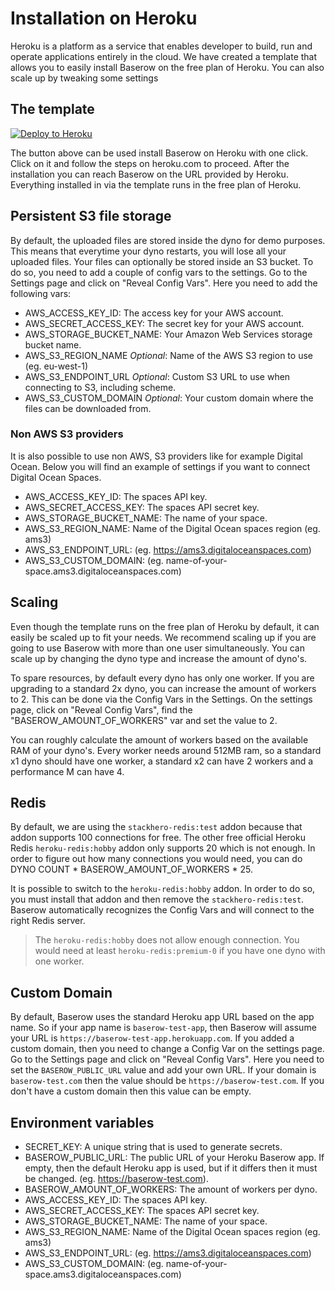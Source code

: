 # Installation on Heroku

Heroku is a platform as a service that enables developer to build, run and operate
applications entirely in the cloud. We have created a template that allows you to
easily install Baserow on the free plan of Heroku. You can also scale up by tweaking
some settings

## The template

[![Deploy to Heroku](https://www.herokucdn.com/deploy/button.svg)](https://www.heroku.com/deploy/?template=https://heroku.com/deploy?template=https://gitlab.com/bramw/baserow)

The button above can be used install Baserow on Heroku with one click. Click on it and
follow the steps on heroku.com to proceed. After the installation you can reach Baserow
on the URL provided by Heroku. Everything installed in via the template runs in the
free plan of Heroku.

## Persistent S3 file storage

By default, the uploaded files are stored inside the dyno for demo purposes. This means
that everytime your dyno restarts, you will lose all your uploaded files. Your files
can optionally be stored inside an S3 bucket. To do so, you need to add a couple of
config vars to the settings. Go to the Settings page and click on "Reveal Config Vars".
Here you need to add the following vars:

* AWS_ACCESS_KEY_ID: The access key for your AWS account.
* AWS_SECRET_ACCESS_KEY: The secret key for your AWS account.
* AWS_STORAGE_BUCKET_NAME: Your Amazon Web Services storage bucket name.
* AWS_S3_REGION_NAME *Optional*: Name of the AWS S3 region to use (eg. eu-west-1)
* AWS_S3_ENDPOINT_URL *Optional*: Custom S3 URL to use when connecting to S3, including
  scheme.
* AWS_S3_CUSTOM_DOMAIN *Optional*: Your custom domain where the files can be downloaded
  from.

### Non AWS S3 providers

It is also possible to use non AWS, S3 providers like for example Digital Ocean. Below
you will find an example of settings if you want to connect Digital Ocean Spaces.

* AWS_ACCESS_KEY_ID: The spaces API key.
* AWS_SECRET_ACCESS_KEY: The spaces API secret key.
* AWS_STORAGE_BUCKET_NAME: The name of your space.
* AWS_S3_REGION_NAME: Name of the Digital Ocean spaces region (eg. ams3)
* AWS_S3_ENDPOINT_URL: (eg. https://ams3.digitaloceanspaces.com)
* AWS_S3_CUSTOM_DOMAIN: (eg. name-of-your-space.ams3.digitaloceanspaces.com)

## Scaling

Even though the template runs on the free plan of Heroku by default, it can easily be
scaled up to fit your needs. We recommend scaling up if you are going to use Baserow
with more than one user simultaneously. You can scale up by changing the dyno type
and increase the amount of dyno's.

To spare resources, by default every dyno has only one worker. If you are upgrading to
a standard 2x dyno, you can increase the amount of workers to 2. This can be done  via
the Config Vars in the Settings. On the settings page, click on "Reveal Config Vars",
find the "BASEROW_AMOUNT_OF_WORKERS" var and set the value to 2.

You can roughly calculate the amount of workers based on the available RAM of your
dyno's. Every worker needs around 512MB ram, so a standard x1 dyno should have one
worker, a standard x2 can have 2 workers and a performance M can have 4.

## Redis

By default, we are using the `stackhero-redis:test` addon because that addon supports
100 connections for free. The other free official Heroku Redis `heroku-redis:hobby`
addon only supports 20 which is not enough. In order to figure out how many connections
you would need, you can do DYNO COUNT * BASEROW_AMOUNT_OF_WORKERS * 25.

It is possible to switch to the `heroku-redis:hobby` addon. In order to do so, you must
install that addon and then remove the `stackhero-redis:test`. Baserow automatically
recognizes the Config Vars and will connect to the right Redis server.

> The `heroku-redis:hobby` does not allow enough connection. You would need at least
> `heroku-redis:premium-0` if you have one dyno with one worker.

## Custom Domain

By default, Baserow uses the standard Heroku app URL based on the app name. So if your
app name is `baserow-test-app`, then Baserow will assume your URL is
`https://baserow-test-app.herokuapp.com`. If you added a custom domain, then you need
to change a Config Var on the settings page. Go to the Settings page and click on
"Reveal Config Vars". Here you need to set the `BASEROW_PUBLIC_URL` value and add your
own URL. If your domain is `baserow-test.com` then the value should be 
`https://baserow-test.com`. If you don't have a custom domain then this value can be
empty.

## Environment variables

* SECRET_KEY: A unique string that is used to generate secrets.
* BASEROW_PUBLIC_URL: The public URL of your Heroku Baserow app. If empty, then the
  default Heroku app is used, but if it differs then it must be changed.
  (eg. https://baserow-test.com).
* BASEROW_AMOUNT_OF_WORKERS: The amount of workers per dyno.
* AWS_ACCESS_KEY_ID: The spaces API key.
* AWS_SECRET_ACCESS_KEY: The spaces API secret key.
* AWS_STORAGE_BUCKET_NAME: The name of your space.
* AWS_S3_REGION_NAME: Name of the Digital Ocean spaces region (eg. ams3)
* AWS_S3_ENDPOINT_URL: (eg. https://ams3.digitaloceanspaces.com)
* AWS_S3_CUSTOM_DOMAIN: (eg. name-of-your-space.ams3.digitaloceanspaces.com)
